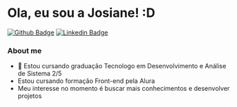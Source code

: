 # Ola, eu sou a Josiane! :D

[![Github Badge](https://img.shields.io/badge/-Github-000?style=flat-square&logo=Github&logoColor=white&link=https://github.com/fagnerpsantos)](https://github.com/Josiane-Cabral)
[![Linkedin Badge](https://img.shields.io/badge/-LinkedIn-blue?style=flat-square&logo=Linkedin&logoColor=white&link=https://www.linkedin.com/in/josiane-cabral/)](https://www.linkedin.com/in/josiane-cabral/)


### About me
- 🌱 Estou cursando graduação Tecnologo em Desenvolvimento e Análise de Sistema 2/5
- Estou cursando formação Front-end pela Alura 
- Meu interesse no momento é buscar mais conhecimentos e desenvolver projetos 

<!---
Josiane-Cabral/Josiane-Cabral is a ✨ special ✨ repository because its `README.md` (this file) appears on your GitHub profile.
You can click the Preview link to take a look at your changes.
--->
